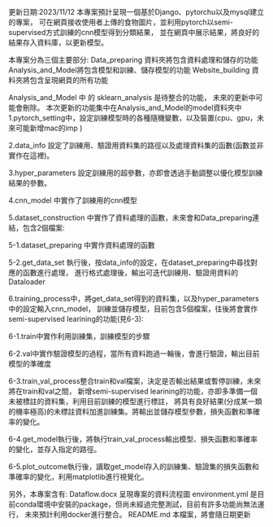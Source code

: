 更新日期:2023/11/12
本專案預計呈現一個基於Django、pytorchu以及mysql建立的專案，
可在網頁接收使用者上傳的食物圖片，並利用pytorch以semi-supervised方式訓練的cnn模型得到分類結果，
並在網頁中展示結果，將良好的結果存入資料庫，以更新模型。

本專案分為三個主要部分:
Data_preparing 資料夾將包含資料處理和儲存的功能
Analysis_and_Model將包含模型和訓練、儲存模型的功能
Website_building 資料夾將包含呈現網頁的所有功能

Analysis_and_Model 中 的 sklearn_analysis 是待整合的功能，
未來的更新中可能會刪除。
本次更新的功能集中在Analysis_and_Model的model資料夾中
1.pytorch_setting中，設定訓練模型時的各種隨機變數，以及裝置(cpu、gpu，未來可能新增mac的imp )

2.data_info 設定了訓練用、驗證用資料集的路徑以及處理資料集的函數(函數並非實作在這裡)。

3.hyper_parameters 設定訓練用的超參數，亦即會透過手動調整以優化模型訓練結果的參數。

4.cnn_model 中實作了訓練用的cnn模型

5.dataset_construction 中實作了資料處理的函數，未來會和Data_preparing連結，包含2個檔案:

5-1.dataset_preparing 中實作資料處理的函數

5-2.get_data_set 執行後，按data_info的設定，在dataset_preparing中尋找對應的函數進行處理，
進行格式處理後，輸出可迭代訓練用、驗證用資料的Dataloader

6.training_process中，將get_data_set得到的資料集，以及hyper_parameters中的設定輸入cnn_model，
訓練並儲存模型，目前包含5個檔案，往後將會實作semi-supervised learining的功能(見6-3):

6-1.train中實作利用訓練集，訓練模型的步驟

6-2.val中實作驗證模型的過程，當所有資料跑過一輪後，會進行驗證，輸出目前模型的準確度

6-3.train_val_process整合train和val檔案，決定是否輸出結果或暫停訓練，未來將在train和val之間，
新增semi-supervised learining的功能，亦即多準備一個未被標註的資料集，利用目前訓練的模型進行標註，
將具有良好結果(分成某一類的機率極高)的未標註資料加進訓練集。將輸出並儲存模型參數，損失函數和準確率的變化。

6-4.get_model執行後，將執行train_val_process輸出模型、損失函數和準確率的變化，並存入指定的路徑。

6-5.plot_outcome執行後，讀取get_model存入的訓練集、驗證集的損失函數和準確率的變化，利用matplotlib進行視覺化。

另外，本專案含有:
Dataflow.docx 呈現專案的資料流程圖
environment.yml 是目前conda環境中安裝的package，但尚未經過完整測試，目前有許多功能尚無法運行，
未來預計利用docker進行整合。
README.md 本檔案，將會隨日期更新


